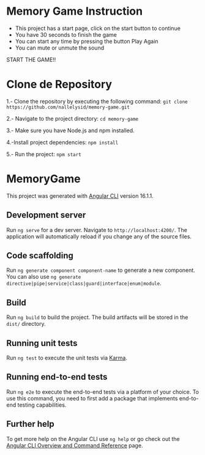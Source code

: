 # Memory Game Instruction

* This project has a start page, click on the start button to continue
* You have 30 seconds to finish the game
* You can start any time by pressing the button Play Again
* You can mute or unmute the sound

START THE GAME!!

# Clone de Repository
1.- Clone the repository by executing the following command:
     `git clone https://github.com/nallelysid/memory-game.git`

2.- Navigate to the project directory:
     `cd memory-game`

3.- Make sure you have Node.js and npm installed.

4.-Install project dependencies:
   `npm install`
   
5.- Run the project:
    `npm start`


# MemoryGame

This project was generated with [Angular CLI](https://github.com/angular/angular-cli) version 16.1.1.

## Development server

Run `ng serve` for a dev server. Navigate to `http://localhost:4200/`. The application will automatically reload if you change any of the source files.

## Code scaffolding

Run `ng generate component component-name` to generate a new component. You can also use `ng generate directive|pipe|service|class|guard|interface|enum|module`.

## Build

Run `ng build` to build the project. The build artifacts will be stored in the `dist/` directory.

## Running unit tests

Run `ng test` to execute the unit tests via [Karma](https://karma-runner.github.io).

## Running end-to-end tests

Run `ng e2e` to execute the end-to-end tests via a platform of your choice. To use this command, you need to first add a package that implements end-to-end testing capabilities.

## Further help

To get more help on the Angular CLI use `ng help` or go check out the [Angular CLI Overview and Command Reference](https://angular.io/cli) page.

